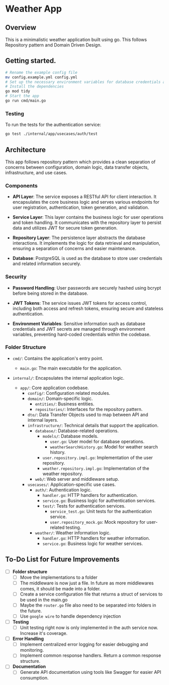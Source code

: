 # Weather App
## Overview
This is a minimalistic weather application built using go.
This follows Repository pattern and Domain Driven Design.

## Getting started.
```bash
# Rename the example config file
mv config.example.yml config.yml
# Set up the necessary environment variables for database credentials and JWT secrets.
# Install the dependencies
go mod tidy
# Start the app
go run cmd/main.go
```
### Testing

To run the tests for the authentication service:

```bash
go test ./internal/app/usecases/auth/test
```

## Architecture
This app follows repository pattern which provides a clean separation of concerns between configuration, domain logic, data transfer objects, infrastructure, and use cases.

### Components

- **API Layer**: The service exposes a RESTful API for client interaction. It encapsulates the core business logic and serves various endpoints for user registration, authentication, token generation, and validation.

- **Service Layer**: This layer contains the business logic for user operations and token handling. It communicates with the repository layer to persist data and utilizes JWT for secure token generation.

- **Repository Layer**: The persistence layer abstracts the database interactions. It implements the logic for data retrieval and manipulation, ensuring a separation of concerns and easier maintenance.

- **Database**: PostgreSQL is used as the database to store user credentials and related information securely.

### Security

- **Password Handling**: User passwords are securely hashed using bcrypt before being stored in the database.

- **JWT Tokens**: The service issues JWT tokens for access control, including both access and refresh tokens, ensuring secure and stateless authentication.

- **Environment Variables**: Sensitive information such as database credentials and JWT secrets are managed through environment variables, preventing hard-coded credentials within the codebase.


### Folder Structure

- `cmd/`: Contains the application's entry point.
  - `main.go`: The main executable for the application.

- `internal/`: Encapsulates the internal application logic.
  - `app/`: Core application codebase.
    - `config/`: Configuration related modules.
    - `domain/`: Domain-specific logic.
      - `entities/`: Business entities.
      - `repositories/`: Interfaces for the repository pattern.
    - `dto/`: Data Transfer Objects used to map between API and internal layers.
    - `infrastructure/`: Technical details that support the application.
      - `database/`: Database-related operations.
        - `models/`: Database models.
          - `user.go`: User model for database operations.
          - `weatherSearchHistory.go`: Model for weather search history.
        - `user.repository.impl.go`: Implementation of the user repository.
        - `weather.repository.impl.go`: Implementation of the weather repository.
      - `web/`: Web server and middleware setup.
    - `usecases/`: Application-specific use cases.
      - `auth/`: Authentication logic.
        - `handler.go`: HTTP handlers for authentication.
        - `service.go`: Business logic for authentication services.
        - `test/`: Tests for authentication services.
          - `service_test.go`: Unit tests for the authentication service.
          - `user.repository_mock.go`: Mock repository for user-related testing.
      - `weather/`: Weather information logic.
        - `handler.go`: HTTP handlers for weather information.
        - `service.go`: Business logic for weather services.

## To-Do List for Future Improvements

- [ ] **Folder structure**
  - [ ] Move the implementations to a folder
  - [ ] The middleware is now just a file. In future as more middlewares comes, it should be made into a folder.
  - [ ] Create a service configuration file that returns a struct of services to be used in the main.go
  - [ ] Maybe the `router.go` file also need to be separated into folders in the future.
  - [ ] Use `google wire` to handle dependency injection 

- [ ] **Testing**
  - [ ] Unit testing right now is only implemented in the auth service now. Increase it's coverage.

- [ ] **Error Handling**
  - [ ] Implement centralized error logging for easier debugging and monitoring.
  - [ ] Implement common response handlers. Return a common response structure.

- [ ] **Documentation**
  - [ ] Generate API documentation using tools like Swagger for easier API consumption.